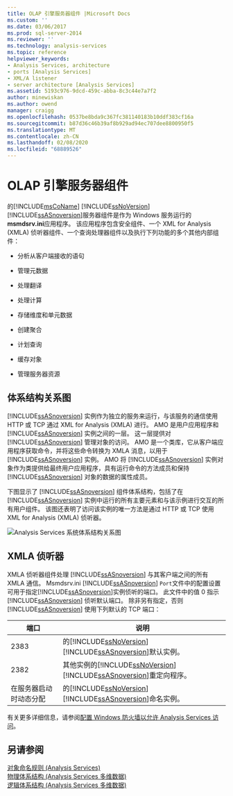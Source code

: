```yaml
---
title: OLAP 引擎服务器组件 |Microsoft Docs
ms.custom: ''
ms.date: 03/06/2017
ms.prod: sql-server-2014
ms.reviewer: ''
ms.technology: analysis-services
ms.topic: reference
helpviewer_keywords:
- Analysis Services, architecture
- ports [Analysis Services]
- XML/A listener
- server architecture [Analysis Services]
ms.assetid: 5193c976-9dcd-459c-abba-8c3c44e7a7f2
author: minewiskan
ms.author: owend
manager: craigg
ms.openlocfilehash: 0537be8bda9c367fc381140183b10ddf383cf16a
ms.sourcegitcommit: b87d36c46b39af8b929ad94ec707dee8800950f5
ms.translationtype: MT
ms.contentlocale: zh-CN
ms.lasthandoff: 02/08/2020
ms.locfileid: "68889526"
---
```

# <a name="olap-engine-server-components"></a>OLAP 引擎服务器组件
  的[!INCLUDE[msCoName](../../../includes/msconame-md.md)] [!INCLUDE[ssNoVersion](../../../includes/ssnoversion-md.md)] [!INCLUDE[ssASnoversion](../../../includes/ssasnoversion-md.md)]服务器组件是作为 Windows 服务运行的**msmdsrv.ini**应用程序。 该应用程序包含安全组件、一个 XML for Analysis (XMLA) 侦听器组件、一个查询处理器组件以及执行下列功能的多个其他内部组件：  
  
-   分析从客户端接收的语句  
  
-   管理元数据  
  
-   处理翻译  
  
-   处理计算  
  
-   存储维度和单元数据  
  
-   创建聚合  
  
-   计划查询  
  
-   缓存对象  
  
-   管理服务器资源  
  
## <a name="architectural-diagram"></a>体系结构关系图  
 
  [!INCLUDE[ssASnoversion](../../../includes/ssasnoversion-md.md)] 实例作为独立的服务来运行，与该服务的通信使用 HTTP 或 TCP 通过 XML for Analysis (XMLA) 进行。 AMO 是用户应用程序和 [!INCLUDE[ssASnoversion](../../../includes/ssasnoversion-md.md)] 实例之间的一层。 这一层提供对 [!INCLUDE[ssASnoversion](../../../includes/ssasnoversion-md.md)] 管理对象的访问。 AMO 是一个类库，它从客户端应用程序获取命令，并将这些命令转换为 XMLA 消息，以用于 [!INCLUDE[ssASnoversion](../../../includes/ssasnoversion-md.md)] 实例。 AMO 将 [!INCLUDE[ssASnoversion](../../../includes/ssasnoversion-md.md)] 实例对象作为类提供给最终用户应用程序，具有运行命令的方法成员和保持 [!INCLUDE[ssASnoversion](../../../includes/ssasnoversion-md.md)] 对象的数据的属性成员。  
  
 下图显示了 [!INCLUDE[ssASnoversion](../../../includes/ssasnoversion-md.md)] 组件体系结构，包括了在 [!INCLUDE[ssASnoversion](../../../includes/ssasnoversion-md.md)] 实例中运行的所有主要元素和与该示例进行交互的所有用户组件。 该图还表明了访问该实例的唯一方法是通过 HTTP 或 TCP 使用 XML for Analysis (XMLA) 侦听器。  
  
 ![Analysis Services 系统体系结构关系图](https://docs.microsoft.com/analysis-services/analysis-services/dev-guide/media/analysisservicessystemarchitecture.gif "Analysis Services 系统体系结构关系图")  
  
## <a name="xmla-listener"></a>XMLA 侦听器  
 XMLA 侦听器组件处理 [!INCLUDE[ssASnoversion](../../../includes/ssasnoversion-md.md)] 与其客户端之间的所有 XMLA 通信。 Msmdsrv.ini [!INCLUDE[ssASnoversion](../../../includes/ssasnoversion-md.md)] `Port`文件中的配置设置可用于指定[!INCLUDE[ssASnoversion](../../../includes/ssasnoversion-md.md)]实例侦听的端口。 此文件中的值 0 指示 [!INCLUDE[ssASnoversion](../../../includes/ssasnoversion-md.md)] 侦听默认端口。 除非另有指定，否则 [!INCLUDE[ssASnoversion](../../../includes/ssasnoversion-md.md)] 使用下列默认的 TCP 端口：  
  
|端口|说明|  
|----------|-----------------|  
|2383|的[!INCLUDE[ssNoVersion](../../../includes/ssnoversion-md.md)] [!INCLUDE[ssASnoversion](../../../includes/ssasnoversion-md.md)]默认实例。|  
|2382|其他实例的[!INCLUDE[ssNoVersion](../../../includes/ssnoversion-md.md)] [!INCLUDE[ssASnoversion](../../../includes/ssasnoversion-md.md)]重定向程序。|  
|在服务器启动时动态分配|的[!INCLUDE[ssNoVersion](../../../includes/ssnoversion-md.md)] [!INCLUDE[ssASnoversion](../../../includes/ssasnoversion-md.md)]命名实例。|  
  
 有关更多详细信息，请参阅[配置 Windows 防火墙以允许 Analysis Services 访问](../../instances/configure-the-windows-firewall-to-allow-analysis-services-access.md)。  
  
## <a name="see-also"></a>另请参阅  
 [对象命名规则 &#40;Analysis Services&#41;](object-naming-rules-analysis-services.md)   
 [物理体系结构 &#40;Analysis Services 多维数据&#41;](understanding-microsoft-olap-physical-architecture.md)   
 [逻辑体系结构 &#40;Analysis Services 多维数据&#41;](../olap-logical/understanding-microsoft-olap-logical-architecture.md)  
  
  
